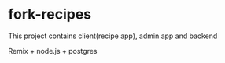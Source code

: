# fork-recipes

This project contains client(recipe app), admin app and backend

Remix + node.js + postgres